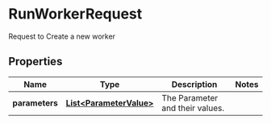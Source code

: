

# RunWorkerRequest

Request to Create a new worker

## Properties

| Name | Type | Description | Notes |
|------------ | ------------- | ------------- | -------------|
|**parameters** | [**List&lt;ParameterValue&gt;**](ParameterValue.md) | The Parameter and their values. |  |



